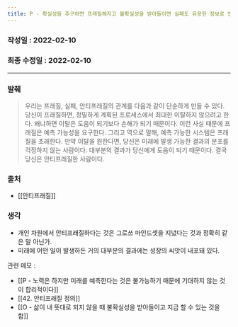 ```yaml
---
title: P - 확실성을 추구하면 프래질해지고 불확실성을 받아들이면 실패도 유용한 정보로 인식함으로써 안티프래질해질 수 있다
---
```


### 작성일 : 2022-02-10 
### 최종 수정일 : 2022-02-10
----
### 발췌
>우리는 프래질, 실패, 안티프래질의 관계를 다음과 같이 단순하게 만들 수 있다. 당신이 프래질하면, 정밀하게 계획된 프로세스에서 최대한 이탈하지 않으려고 한다. 왜냐하면 이탈은 도움이 되기보다 손해가 되기 때문이다. 이런 사실 때문에 프래질은 예측 가능성을 요구한다. 그리고 역으로 말해, 예측 가능한 시스템은 프래질을 초래한다. 만약 이탈을 원한다면, 당신은 미래에 발생 가능한 결과의 분포를 걱정하지 않는 사람이다. 대부분의 결과가 당신에게 도움이 되기 때문이다. 결국 당신은 안티프래질한 사람이다.

### 출처
- [[안티프래질]]

### 생각
- 개인 차원에서 안티프래질하다는 것은 그로쓰 마인드셋을 지녔다는 것과 정확히 같은 말 아닌가.
- 미래에 어떤 일이 발생하든 거의 대부분의 결과에는 성장의 씨앗이 내포돼 있다.

관련 메모 : 
- [[P - 노력은 하지만 미래를 예측한다는 것은 불가능하기 때문에 기대하지 않는 것이 합리적이다]]
- [[42. 안티프래질 정의]]
- [[O - 삶이 내 뜻대로 되지 않을 때 불확실성을 받아들이고 지금 할 수 있는 것을 함]]